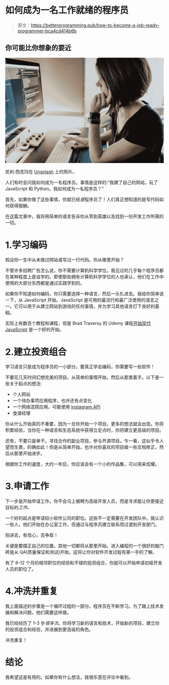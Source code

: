 # 如何成为一名工作就绪的程序员

> 原文：<https://betterprogramming.pub/how-to-become-a-job-ready-programmer-bca4cd414b6b>

## 你可能比你想象的要近

![](img/a94f2efb91163ce17bf3656cb1aa8b40.png)

凯利·西克玛在 [Unsplash](https://unsplash.com?utm_source=medium&utm_medium=referral) 上的照片。

人们有时会问我如何成为一名程序员。事情是这样的:“我建了自己的网站，玩了 JavaScript 和 Python。我如何成为一名程序员？”

首先，如果你做了这些事情，你就已经*是*程序员了！人们真正想知道的是写代码如何获得报酬。

在这篇文章中，我将用简单的语言告诉你从零到英雄以及找到一份开发工作所需的一切。

# 1.学习编码

假设你一生中从未做过网站或写过一行代码。你从哪里开始？

不管许多招聘广告怎么说，你不需要计算机科学学位。我见过的几乎每个程序员都在某种程度上是自学的。即使那些拥有计算机科学学位的人也承认，他们在工作中使用的大部分东西都是通过实践学到的。

如果你不知道如何编码，你只需要选择一种语言，然后一头扎进去。我给你简单说一下，从 JavaScript 开始。JavaScript 是可用的最流行和最广泛使用的语言之一。它可以用于从建立网站到游戏的任何事情，并为学习其他语言打下良好的基础。

实际上有数百个教程和课程，但是 Brad Traversy 的 Udemy 课程[开始现代 JavaScript](https://www.udemy.com/course/modern-javascript-from-the-beginning/) 是一个好的开始。

# 2.建立投资组合

学习语言只是成为程序员的一小部分。要真正学会编码，你需要写一些软件！

不要花几天时间幻想完美的项目。从简单的事情开始，然后从那里着手。以下是一些关于起点的想法:

*   个人网站
*   一个待办事项应用程序，也许还有点变化
*   一个网络混搭应用，可能使用 [Instagram API](https://developers.facebook.com/docs/instagram-basic-display-api)
*   食谱经理

你从什么开始真的不重要，因为一旦你开始一个项目，更多的想法就会出现。你将积累经验，当你在一种语言和生态系统中获得立足点时，你将建立更高级的项目。

还有，不要只是单干。寻找合作的副业项目。参与开源项目。乍一看，这似乎令人望而生畏，的确如此！但是从简单开始，也许对你喜欢的项目做一些文档修正，然后从那里开始进步。

根据你工作的速度，大约一年后，你应该会有一个小的作品集，可以用来炫耀。

# 3.申请工作

下一步是开始申请工作。你不会马上被聘为高级开发人员，而是寻求能让你更接近目标的*工作。*

一个好的起点是申请较小软件公司的职位。这些不一定需要在开发团队中。我认识一些人，他们开始在办公室工作，但通过与程序员建立联系而过渡到开发部门。

陷进去，有信心，去争取！

关键是要摆正自己的位置。其他一切都将从那里开始。进入编程的一个很好的敲门砖是从 QA(质量保证和测试)开始。这将让你对软件开发过程有第一手的了解。

有了 6-12 个月的相邻职位的经验和不错的投资组合，你就可以开始申请初级开发人员的职位了。

# 4.冲洗并重复

我上面描述的步骤是一个循环过程的一部分。程序员在不断学习。为了跟上技术发展和解决问题，他们需要这样做。

我已经经历了 1-3 步*很多次*。你将学习新的语言和技术，开始新的项目，建立你的投资组合和经验，并进展到更高级的角色。

冲洗重复！

# 结论

我希望这是有用的。如果你有什么想法，我很乐意在评论中看到。